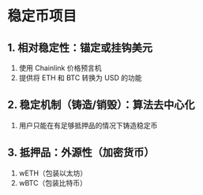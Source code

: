 # 稳定币项目

## 1. 相对稳定性：锚定或挂钩美元
   1. 使用 Chainlink 价格预言机
   2. 提供将 ETH 和 BTC 转换为 USD 的功能

## 2. 稳定机制（铸造/销毁）：算法去中心化
   1. 用户只能在有足够抵押品的情况下铸造稳定币

## 3. 抵押品：外源性（加密货币）
   1. wETH（包装以太坊）
   2. wBTC（包装比特币）